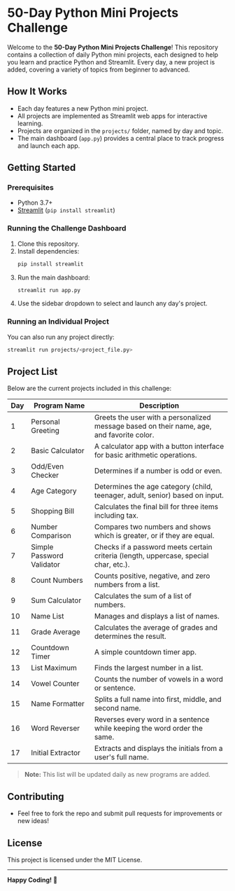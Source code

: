 # 50-Day Python Mini Projects Challenge

Welcome to the **50-Day Python Mini Projects Challenge**! This repository contains a collection of daily Python mini projects, each designed to help you learn and practice Python and Streamlit. Every day, a new project is added, covering a variety of topics from beginner to advanced.

## How It Works
- Each day features a new Python mini project.
- All projects are implemented as Streamlit web apps for interactive learning.
- Projects are organized in the `projects/` folder, named by day and topic.
- The main dashboard (`app.py`) provides a central place to track progress and launch each app.

## Getting Started

### Prerequisites
- Python 3.7+
- [Streamlit](https://streamlit.io/) (`pip install streamlit`)

### Running the Challenge Dashboard
1. Clone this repository.
2. Install dependencies:
   ```bash
   pip install streamlit
   ```
3. Run the main dashboard:
   ```bash
   streamlit run app.py
   ```
4. Use the sidebar dropdown to select and launch any day's project.

### Running an Individual Project
You can also run any project directly:
```bash
streamlit run projects/<project_file.py>
```

## Project List
Below are the current projects included in this challenge:

| Day | Program Name                | Description |
|-----|-----------------------------|-------------|
| 1   | Personal Greeting           | Greets the user with a personalized message based on their name, age, and favorite color. |
| 2   | Basic Calculator            | A calculator app with a button interface for basic arithmetic operations. |
| 3   | Odd/Even Checker            | Determines if a number is odd or even. |
| 4   | Age Category                | Determines the age category (child, teenager, adult, senior) based on input. |
| 5   | Shopping Bill               | Calculates the final bill for three items including tax. |
| 6   | Number Comparison           | Compares two numbers and shows which is greater, or if they are equal. |
| 7   | Simple Password Validator   | Checks if a password meets certain criteria (length, uppercase, special char, etc.). |
| 8   | Count Numbers               | Counts positive, negative, and zero numbers from a list. |
| 9   | Sum Calculator              | Calculates the sum of a list of numbers. |
| 10  | Name List                   | Manages and displays a list of names. |
| 11  | Grade Average               | Calculates the average of grades and determines the result. |
| 12  | Countdown Timer             | A simple countdown timer app. |
| 13  | List Maximum                | Finds the largest number in a list. |
| 14  | Vowel Counter               | Counts the number of vowels in a word or sentence. |
| 15  | Name Formatter              | Splits a full name into first, middle, and second name. |
| 16  | Word Reverser              | Reverses every word in a sentence while keeping the word order the same. |
| 17  | Initial Extractor          | Extracts and displays the initials from a user's full name. |

> **Note:** This list will be updated daily as new programs are added.

## Contributing
- Feel free to fork the repo and submit pull requests for improvements or new ideas!

## License
This project is licensed under the MIT License.

---

**Happy Coding! 🚀** 